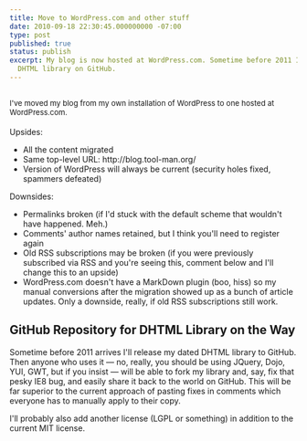 ```yaml
---
title: Move to WordPress.com and other stuff
date: 2010-09-18 22:30:45.000000000 -07:00
type: post
published: true
status: publish
excerpt: My blog is now hosted at WordPress.com. Sometime before 2011 I'll put my
  DHTML library on GitHub.
---
```

<h2><span style="font-weight:normal;font-size:13px;">I've moved my blog from my own installation of WordPress to one hosted at WordPress.com.</span></h2>
<p>Upsides:</p>
<ul>
<li>All the content migrated</li>
<li>Same top-level URL: http://blog.tool-man.org/</li>
<li>Version of WordPress will always be current (security holes fixed, spammers defeated)</li>
</ul>
<p>Downsides:</p>
<ul>
<li>Permalinks broken (if I'd stuck with the default scheme that wouldn't have happened. Meh.)</li>
<li>Comments' author names retained, but I think you'll need to register again</li>
<li>Old RSS subscriptions may be broken (if you were previously subscribed via RSS and you're seeing this, comment below and I'll change this to an upside)</li>
<li>WordPress.com doesn't have a MarkDown plugin (boo, hiss) so my manual conversions after the migration showed up as a bunch of article updates. Only a downside, really, if old RSS subscriptions still work.</li>
</ul>
<h2>GitHub Repository for DHTML Library on the Way</h2>
<p>Sometime before 2011 arrives I'll release my dated DHTML library to GitHub. Then anyone who uses it — no, really, you should be using JQuery, Dojo, YUI, GWT, but if you insist — will be able to fork my library and, say, fix that pesky IE8 bug, and easily share it back to the world on GitHub. This will be far superior to the current approach of pasting fixes in comments which everyone has to manually apply to their copy.</p>
<p>I'll probably also add another license (LGPL or something) in addition to the current MIT license.</p>
